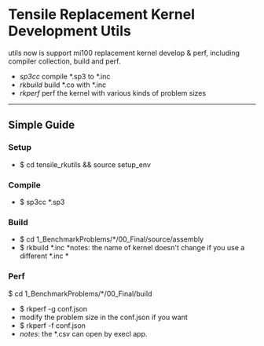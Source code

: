 # Tensile Replacement Kernel Development Utils
utils now is support mi100 replacement kernel develop & perf, including compiler collection, build and perf.

- *sp3cc*     compile \*.sp3 to \*.inc
- *rkbuild*   build \*.co with \*.inc
- *rkperf*    perf the kernel with various kinds of problem sizes

---

## Simple Guide

### Setup
- $ cd tensile_rkutils && source setup_env

### Compile
- $ sp3cc \*.sp3

### Build
- $ cd 1_BenchmarkProblems/\*/00_Final/source/assembly
- $ rkbuild \*.inc
*notes: the name of kernel doesn't change if you use a different \*.inc *

### Perf
$ cd 1_BenchmarkProblems/\*/00_Final/build
- $ rkperf -g conf.json
- modify the problem size in the conf.json if you want
- $ rkperf -f conf.json
- *notes*: the \*.csv can open by execl app.
